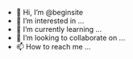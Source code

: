 - 👋 Hi, I’m @beginsite
- 👀 I’m interested in ...
- 🌱 I’m currently learning ...
- 💞️ I’m looking to collaborate on ...
- 📫 How to reach me ...

<!---
beginsite/beginsite is a ✨ special ✨ repository because its `README.md` (this file) appears on your GitHub profile.
You can click the Preview link to take a look at your changes.
--->
